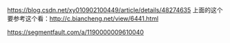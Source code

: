 https://blog.csdn.net/xy010902100449/article/details/48274635
上面的这个要参考这个看：http://c.biancheng.net/view/6441.html


https://segmentfault.com/a/1190000009610040

